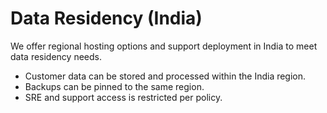 # Data Residency (India)

We offer regional hosting options and support deployment in India to meet data residency needs.
- Customer data can be stored and processed within the India region.
- Backups can be pinned to the same region.
- SRE and support access is restricted per policy.
